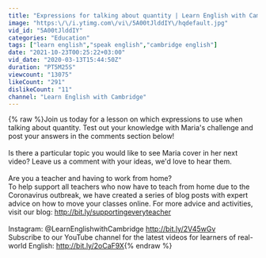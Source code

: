 ```yaml
---
title: "Expressions for talking about quantity | Learn English with Cambridge"
image: "https:\/\/i.ytimg.com\/vi\/5A00tJlddIY\/hqdefault.jpg"
vid_id: "5A00tJlddIY"
categories: "Education"
tags: ["learn english","speak english","cambridge english"]
date: "2021-10-23T00:25:22+03:00"
vid_date: "2020-03-13T15:44:50Z"
duration: "PT5M25S"
viewcount: "13075"
likeCount: "291"
dislikeCount: "11"
channel: "Learn English with Cambridge"
---
```

{% raw %}Join us today for a lesson on which expressions to use when talking about quantity. Test out your knowledge with Maria's challenge and post your answers in the comments section below!<br /><br />Is there a particular topic you would like to see Maria cover in her next video? Leave us a comment with your ideas, we'd love to hear them.<br /><br />Are you a teacher and having to work from home? <br />To help support all teachers who now have to teach from home due to the Coronavirus outbreak, we have created a series of blog posts with expert advice on how to move your classes online. For more advice and activities, visit our blog: <a rel="nofollow" target="blank" href="http://bit.ly/supportingeveryteacher">http://bit.ly/supportingeveryteacher</a><br /><br />Instagram: @LearnEnglishwithCambridge <a rel="nofollow" target="blank" href="http://bit.ly/2V45wGv">http://bit.ly/2V45wGv</a><br />Subscribe to our YouTube channel for the latest videos for learners of real-world English: <a rel="nofollow" target="blank" href="http://bit.ly/2oCaF9X">http://bit.ly/2oCaF9X</a>{% endraw %}
